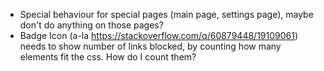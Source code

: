 * Special behaviour for special pages (main page, settings page), maybe don't do anything on those pages?
* Badge Icon (a-la https://stackoverflow.com/q/60879448/19109061) needs to show number of links blocked, by counting how many elements fit the css. How do I count them?